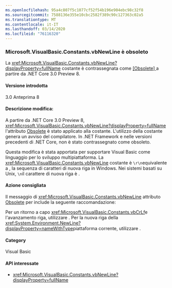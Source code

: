 ```yaml
---
ms.openlocfilehash: 95a4c807f5c1077cf52f54b196e904ebc98c32f8
ms.sourcegitcommit: 7588136e355e10cbc2582f389c90c127363c02a5
ms.translationtype: MT
ms.contentlocale: it-IT
ms.lasthandoff: 03/14/2020
ms.locfileid: "76116320"
---
```

### <a name="microsoftvisualbasicconstantsvbnewline-is-obsolete"></a>Microsoft.VisualBasic.Constants.vbNewLine è obsoleto

La <xref:Microsoft.VisualBasic.Constants.vbNewLine?displayProperty=fullName> costante è contrassegnata come [ \[Obsolete\] ](xref:System.ObsoleteAttribute) a partire da .NET Core 3.0 Preview 8.

#### <a name="version-introduced"></a>Versione introdotta

3.0 Anteprima 8

#### <a name="change-description"></a>Descrizione modifica:

A partire da .NET Core 3.0 Preview 8, <xref:Microsoft.VisualBasic.Constants.vbNewLine?displayProperty=fullName> l'attributo [Obsolete](xref:System.ObsoleteAttribute) è stato applicato alla costante. L'utilizzo della costante genera un avviso del compilatore. In .NET Framework e nelle versioni precedenti di .NET Core, non è stato contrassegnato come obsoleto.

Questa modifica è stata apportata per supportare Visual Basic come linguaggio per lo sviluppo multipiattaforma. La <xref:Microsoft.VisualBasic.Constants.vbNewLine> costante è `\r\n`equivalente a , la sequenza di caratteri di nuova riga in Windows. Nei sistemi basati su Unix, `\n`il carattere di nuova riga è .

#### <a name="recommended-action"></a>Azione consigliata

Il messaggio di <xref:Microsoft.VisualBasic.Constants.vbNewLine> attributo [Obsolete](xref:System.ObsoleteAttribute) per include la seguente raccomandazione:

Per un ritorno a capo <xref:Microsoft.VisualBasic.Constants.vbCrLf>e l'avanzamento riga, utilizzare . Per la nuova riga della <xref:System.Environment.NewLine?displayProperty=nameWithType>piattaforma corrente, utilizzare .

#### <a name="category"></a>Category

Visual Basic

#### <a name="affected-apis"></a>API interessate

- <xref:Microsoft.VisualBasic.Constants.vbNewLine?displayProperty=fullName>

<!--

### Affected APIs

- `F:Microsoft.VisualBasic.Constants.vbNewLine`

-->
